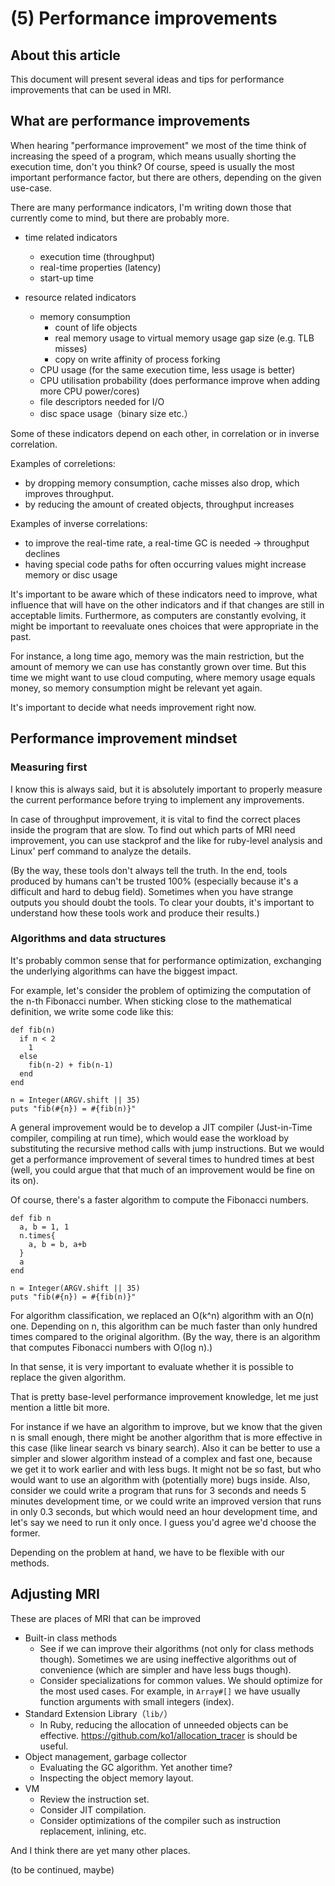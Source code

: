 
# (5) Performance improvements

## About this article

This document will present several ideas and tips for performance improvements that can be used in MRI.

## What are performance improvements

When hearing "performance improvement" we most of the time think of increasing the speed of a program, which means usually shorting the execution time, don't you think?
Of course, speed is usually the most important performance factor, but there are others, depending on the given use-case.

There are many performance indicators, I'm writing down those that currently come to mind, but there are probably more.

* time related indicators
  * execution time (throughput)
  * real-time properties (latency)
  * start-up time

* resource related indicators
  * memory consumption
    * count of life objects
    * real memory usage to virtual memory usage gap size (e.g. TLB misses)
    * copy on write affinity of process forking
  * CPU usage (for the same execution time, less usage is better)
  * CPU utilisation probability (does performance improve when adding more CPU power/cores)
  * file descriptors needed for I/O 
  * disc space usage（binary size etc.）

Some of these indicators depend on each other, in correlation or in inverse correlation.

Examples of correletions:

* by dropping memory consumption, cache misses also drop, which improves throughput.
* by reducing the amount of created objects, throughput increases

Examples of inverse correlations:

* to improve the real-time rate, a real-time GC is needed → throughput declines
* having special code paths for often occurring values might increase memory or disc usage

It's important to be aware which of these indicators need to improve, what influence that will have on the other indicators and if that changes are still in acceptable limits.
Furthermore, as computers are constantly evolving, it might be important to reevaluate ones choices that were appropriate in the past.

For instance, a long time ago, memory was the main restriction, but the amount of memory we can use has constantly grown over time. But this time we might want to use cloud computing, where memory usage equals money, so memory consumption might be relevant yet again.

It's important to decide what needs improvement right now.

## Performance improvement mindset

### Measuring first

I know this is always said, but it is absolutely important to properly measure the current performance before trying to implement any improvements. 

In case of throughput improvement, it is vital to find the correct places inside the program that are slow.
To find out which parts of MRI need improvement, you can use stackprof and the like for ruby-level analysis and Linux' perf command to analyze the details.

(By the way, these tools don't always tell the truth. In the end, tools produced by humans can't be trusted 100% (especially because it's a difficult and hard to debug field). Sometimes when you have strange outputs you should doubt the tools. To clear your doubts, it's important to understand how these tools work and produce their results.)

### Algorithms and data structures

It's probably common sense that for performance optimization, exchanging the underlying algorithms can have the biggest impact.

For example, let's consider the problem of optimizing the computation of the n-th Fibonacci number. When sticking close to the mathematical definition, we write some code like this:

```
def fib(n)
  if n < 2
    1
  else
    fib(n-2) + fib(n-1)
  end
end

n = Integer(ARGV.shift || 35)
puts "fib(#{n}) = #{fib(n)}"
```
A general improvement would be to develop a JIT compiler (Just-in-Time compiler, compiling at run time), which would ease the workload by substituting the recursive method calls with jump instructions. But we would get a performance improvement of several times to hundred times at best (well, you could argue that that much of an improvement would be fine on its on). 

Of course, there's a faster algorithm to compute the Fibonacci numbers.

```
def fib n
  a, b = 1, 1
  n.times{
    a, b = b, a+b
  }
  a
end

n = Integer(ARGV.shift || 35)
puts "fib(#{n}) = #{fib(n)}"
```
For algorithm classification, we replaced an O(k^n) algorithm with an O(n) one. Depending on n, this algorithm can be much faster than only hundred times compared to the original algorithm.
(By the way, there is an algorithm that computes Fibonacci numbers with O(log n).)

In that sense, it is very important to evaluate whether it is possible to replace the given algorithm.

That is pretty base-level performance improvement knowledge, let me just mention a little bit more.

For instance if we have an algorithm to improve, but we know that the given n is small enough, there might be another algorithm that is more effective in this case (like linear search vs binary search).
Also it can be better to use a simpler and slower algorithm instead of a complex and fast one, because we get it to work earlier and with less bugs. It might not be so fast, but who would want to use an algorithm with (potentially more) bugs inside.
Also, consider we could write a program that runs for 3 seconds and needs 5 minutes development time, or we could write an improved version that runs in only 0.3 seconds, but which would need an hour development time, and let's say we need to run it only once. I guess you'd agree we'd choose the former.

Depending on the problem at hand, we have to be flexible with our methods.

## Adjusting MRI

These are places of MRI that can be improved

* Built-in class methods
  * See if we can improve their algorithms (not only for class methods though). Sometimes we are using ineffective algorithms out of convenience (which are simpler and have less bugs though).
  * Consider specializations for common values. We should optimize for the most used cases. For example, in `Array#[]` we have usually function arguments with small integers (index).
* Standard Extension Library（`lib/`）
  * In Ruby, reducing the allocation of unneeded objects can be effective. <https://github.com/ko1/allocation_tracer> is should be useful.
* Object management, garbage collector
  * Evaluating the GC algorithm. Yet another time?
  * Inspecting the object memory layout.
* VM
  * Review the instruction set.
  * Consider JIT compilation.
  * Consider optimizations of the compiler such as instruction replacement, inlining, etc.

And I think there are yet many other places.

(to be continued, maybe)
